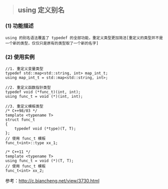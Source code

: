> ## using 定义别名

### (1) 功能描述

    using 的别名语法覆盖了 typedef 的全部功能，重定义类型更加简洁[重定义的类型并不是一个新的类型，仅仅只是原有的类型取了一个新的名字]

### (2) 使用实例

```
//1. 重定义变量类型
typedef std::map<std::string, int> map_int_t;
using map_int_t = std::map<std::string, int>;

//2. 重定义函数指针类型
typedef void (*func_t)(int, int);
using func_t = void (*)(int, int);

//3. 重定义模板类型
/* C++98/03 */
template <typename T>
struct func_t
{
    typedef void (*type)(T, T);
};
// 使用 func_t 模板
func_t<int>::type xx_1;

/* C++11 */
template <typename T>
using func_t = void (*)(T, T);
// 使用 func_t 模板
func_t<int> xx_2;
```

参考：http://c.biancheng.net/view/3730.html
